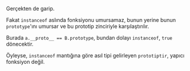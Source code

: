 Gerçekten de garip.

Fakat `instanceof` aslında fonksiyonu umursamaz, bunun yerine bunun `prototype`'ını umursar ve bu prototip zinciriyle karşılaştırılır.

Burada `a.__proto__ == B.prototype`, bundan dolayı `instanceof`, `true` dönecektir.

Öyleyse, `instanceof` mantığına göre asıl tipi gelirleyen `prototiptir`, yapıcı fonksiyon değil.